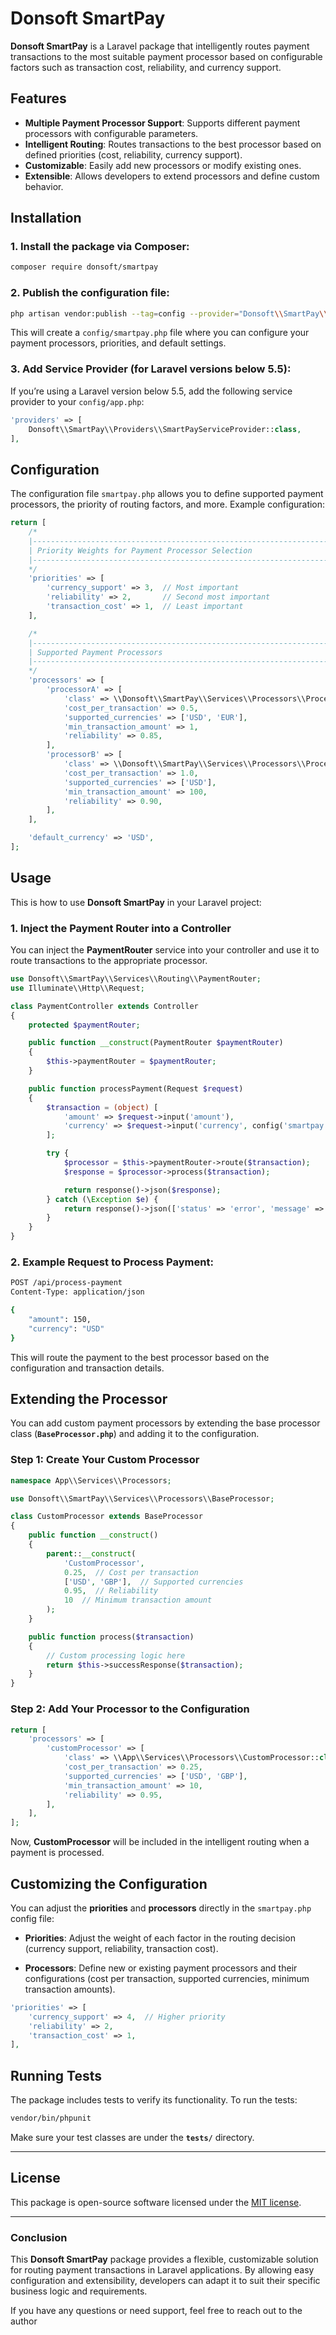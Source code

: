 
# Donsoft SmartPay

**Donsoft SmartPay** is a Laravel package that intelligently routes payment transactions to the most suitable payment processor based on configurable factors such as transaction cost, reliability, and currency support.

## Features
- **Multiple Payment Processor Support**: Supports different payment processors with configurable parameters.
- **Intelligent Routing**: Routes transactions to the best processor based on defined priorities (cost, reliability, currency support).
- **Customizable**: Easily add new processors or modify existing ones.
- **Extensible**: Allows developers to extend processors and define custom behavior.
  
## Installation

### 1. Install the package via Composer:

```bash
composer require donsoft/smartpay
```

### 2. Publish the configuration file:

```bash
php artisan vendor:publish --tag=config --provider="Donsoft\\SmartPay\\Providers\\SmartPayServiceProvider"
```

This will create a `config/smartpay.php` file where you can configure your payment processors, priorities, and default settings.

### 3. Add Service Provider (for Laravel versions below 5.5):

If you’re using a Laravel version below 5.5, add the following service provider to your `config/app.php`:

```php
'providers' => [
    Donsoft\\SmartPay\\Providers\\SmartPayServiceProvider::class,
],
```

## Configuration

The configuration file `smartpay.php` allows you to define supported payment processors, the priority of routing factors, and more. Example configuration:

```php
return [
    /*
    |--------------------------------------------------------------------------
    | Priority Weights for Payment Processor Selection
    |--------------------------------------------------------------------------
    */
    'priorities' => [
        'currency_support' => 3,  // Most important
        'reliability' => 2,       // Second most important
        'transaction_cost' => 1,  // Least important
    ],

    /*
    |--------------------------------------------------------------------------
    | Supported Payment Processors
    |--------------------------------------------------------------------------
    */
    'processors' => [
        'processorA' => [
            'class' => \\Donsoft\\SmartPay\\Services\\Processors\\ProcessorA::class,
            'cost_per_transaction' => 0.5,
            'supported_currencies' => ['USD', 'EUR'],
            'min_transaction_amount' => 1,
            'reliability' => 0.85,
        ],
        'processorB' => [
            'class' => \\Donsoft\\SmartPay\\Services\\Processors\\ProcessorB::class,
            'cost_per_transaction' => 1.0,
            'supported_currencies' => ['USD'],
            'min_transaction_amount' => 100,
            'reliability' => 0.90,
        ],
    ],

    'default_currency' => 'USD',
];
```

## Usage

This is how to use **Donsoft SmartPay** in your Laravel project:

### 1. Inject the Payment Router into a Controller

You can inject the **PaymentRouter** service into your controller and use it to route transactions to the appropriate processor.

```php
use Donsoft\\SmartPay\\Services\\Routing\\PaymentRouter;
use Illuminate\\Http\\Request;

class PaymentController extends Controller
{
    protected $paymentRouter;

    public function __construct(PaymentRouter $paymentRouter)
    {
        $this->paymentRouter = $paymentRouter;
    }

    public function processPayment(Request $request)
    {
        $transaction = (object) [
            'amount' => $request->input('amount'),
            'currency' => $request->input('currency', config('smartpay.default_currency')),
        ];

        try {
            $processor = $this->paymentRouter->route($transaction);
            $response = $processor->process($transaction);

            return response()->json($response);
        } catch (\Exception $e) {
            return response()->json(['status' => 'error', 'message' => $e->getMessage()], 400);
        }
    }
}
```

### 2. Example Request to Process Payment:

```bash
POST /api/process-payment
Content-Type: application/json

{
    "amount": 150,
    "currency": "USD"
}
```

This will route the payment to the best processor based on the configuration and transaction details.

## Extending the Processor

You can add custom payment processors by extending the base processor class (**`BaseProcessor.php`**) and adding it to the configuration.

### Step 1: Create Your Custom Processor

```php
namespace App\\Services\\Processors;

use Donsoft\\SmartPay\\Services\\Processors\\BaseProcessor;

class CustomProcessor extends BaseProcessor
{
    public function __construct()
    {
        parent::__construct(
            'CustomProcessor',
            0.25,  // Cost per transaction
            ['USD', 'GBP'],  // Supported currencies
            0.95,  // Reliability
            10  // Minimum transaction amount
        );
    }

    public function process($transaction)
    {
        // Custom processing logic here
        return $this->successResponse($transaction);
    }
}
```

### Step 2: Add Your Processor to the Configuration

```php
return [
    'processors' => [
        'customProcessor' => [
            'class' => \\App\\Services\\Processors\\CustomProcessor::class,
            'cost_per_transaction' => 0.25,
            'supported_currencies' => ['USD', 'GBP'],
            'min_transaction_amount' => 10,
            'reliability' => 0.95,
        ],
    ],
];
```

Now, **CustomProcessor** will be included in the intelligent routing when a payment is processed.

## Customizing the Configuration

You can adjust the **priorities** and **processors** directly in the `smartpay.php` config file:

- **Priorities**: Adjust the weight of each factor in the routing decision (currency support, reliability, transaction cost).
  
- **Processors**: Define new or existing payment processors and their configurations (cost per transaction, supported currencies, minimum transaction amounts).

```php
'priorities' => [
    'currency_support' => 4,  // Higher priority
    'reliability' => 2,
    'transaction_cost' => 1,
],
```

## Running Tests

The package includes tests to verify its functionality. To run the tests:

```bash
vendor/bin/phpunit
```

Make sure your test classes are under the **`tests/`** directory.

---

## License

This package is open-source software licensed under the [MIT license](LICENSE).

---

### Conclusion

This **Donsoft SmartPay** package provides a flexible, customizable solution for routing payment transactions in Laravel applications. By allowing easy configuration and extensibility, developers can adapt it to suit their specific business logic and requirements.

If you have any questions or need support, feel free to reach out to the author
``` 


